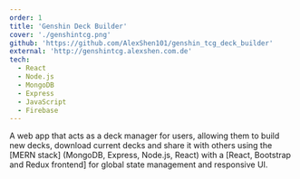```yaml
---
order: 1
title: 'Genshin Deck Builder'
cover: './genshintcg.png'
github: 'https://github.com/AlexShen101/genshin_tcg_deck_builder'
external: 'http://genshintcg.alexshen.com.de'
tech:
  - React
  - Node.js
  - MongoDB
  - Express
  - JavaScript
  - Firebase
---
```


A web app that acts as a deck manager for users, allowing them to build new decks, download current decks and share it with others using the [MERN stack] (MongoDB, Express, Node.js, React) with a [React, Bootstrap and Redux frontend] for global state management and responsive UI.
